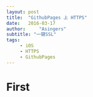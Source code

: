 ```yaml
---
layout: post
title:  "GithubPages 上 HTTPS"
date:   2016-03-17
author:     "Asingers"
subtitle: "一键SSL"
tags:
     - iOS
     - HTTPS
     - GithubPages
---
```



# First